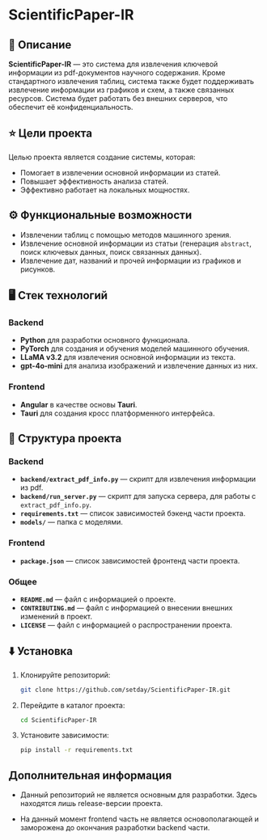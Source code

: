 # ScientificPaper-IR

## 📖 Описание

**ScientificPaper-IR** — это система для извлечения ключевой информации из pdf-документов научного содержания. Кроме стандартного извлечения таблиц, система также будет поддерживать извлечение информации из графиков и схем, а также связанных ресурсов.
Система будет работать без внешних серверов, что обеспечит её конфиденциальность.

## ⭐️ Цели проекта

Целью проекта является создание системы, которая:

- Помогает в извлечении основной информации из статей.
- Повышает эффективность анализа статей.
- Эффективно работает на локальных мощностях.

## ⚙️ Функциональные возможности

- Извлечении таблиц с помощью методов машинного зрения.
- Извлечение основной информации из статьи (генерация `abstract`, поиск ключевых данных, поиск связанных данных).
- Извлечение дат, названий и прочей информации из графиков и рисунков.

## 🖥️ Стек технологий

### Backend
- **Python** для разработки основного функционала.
- **PyTorch** для создания и обучения моделей машинного обучения.
- **LLaMA v3.2** для извлечения основной информации из текста.
- **gpt-4o-mini** для анализа изображений и извлечение данных из них.

### Frontend
- **Angular** в качестве основы **Tauri**.
- **Tauri** для создания кросс платформенного интерфейса.

## 🔧 Структура проекта

### Backend
- **`backend/extract_pdf_info.py`** — скрипт для извлечения информации из pdf.
- **`backend/run_server.py`** — скрипт для запуска сервера, для работы с `extract_pdf_info.py`.
- **`requirements.txt`** — список зависимостей бэкенд части проекта.
- **`models/`** — папка с моделями.

### Frontend
- **`package.json`** — список зависимостей фронтенд части проекта.

### Общее
- **`README.md`** — файл с информацией о проекте.
- **`CONTRIBUTING.md`** — файл с информацией о внесении внешних изменений в проект.
- **`LICENSE`** — файл с информацией о распространении проекта.

## ⬇️ Установка

1. Клонируйте репозиторий:
   ```bash
   git clone https://github.com/setday/ScientificPaper-IR.git
2. Перейдите в каталог проекта:
    ```bash
    cd ScientificPaper-IR
3. Установите зависимости:
    ```bash
    pip install -r requirements.txt

## Дополнительная информация

- Данный репозиторий не является основным для разработки. Здесь находятся лишь release-версии проекта.

- На данный момент frontend часть не является основополагающей и заморожена до окончания разработки backend части.
